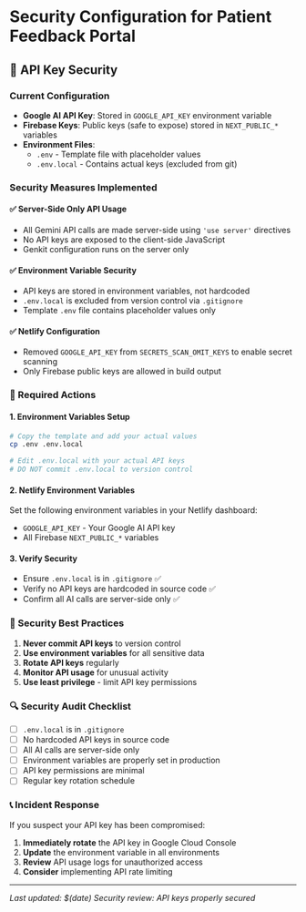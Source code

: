 # Security Configuration for Patient Feedback Portal

## 🔐 API Key Security

### Current Configuration
- **Google AI API Key**: Stored in `GOOGLE_API_KEY` environment variable
- **Firebase Keys**: Public keys (safe to expose) stored in `NEXT_PUBLIC_*` variables
- **Environment Files**: 
  - `.env` - Template file with placeholder values
  - `.env.local` - Contains actual keys (excluded from git)

### Security Measures Implemented

#### ✅ Server-Side Only API Usage
- All Gemini API calls are made server-side using `'use server'` directives
- No API keys are exposed to the client-side JavaScript
- Genkit configuration runs on the server only

#### ✅ Environment Variable Security
- API keys are stored in environment variables, not hardcoded
- `.env.local` is excluded from version control via `.gitignore`
- Template `.env` file contains placeholder values only

#### ✅ Netlify Configuration
- Removed `GOOGLE_API_KEY` from `SECRETS_SCAN_OMIT_KEYS` to enable secret scanning
- Only Firebase public keys are allowed in build output

### 🔧 Required Actions

#### 1. Environment Variables Setup
```bash
# Copy the template and add your actual values
cp .env .env.local

# Edit .env.local with your actual API keys
# DO NOT commit .env.local to version control
```

#### 2. Netlify Environment Variables
Set the following environment variables in your Netlify dashboard:
- `GOOGLE_API_KEY` - Your Google AI API key
- All Firebase `NEXT_PUBLIC_*` variables

#### 3. Verify Security
- Ensure `.env.local` is in `.gitignore` ✅
- Verify no API keys are hardcoded in source code ✅
- Confirm all AI calls are server-side only ✅

### 🚨 Security Best Practices

1. **Never commit API keys** to version control
2. **Use environment variables** for all sensitive data
3. **Rotate API keys** regularly
4. **Monitor API usage** for unusual activity
5. **Use least privilege** - limit API key permissions

### 🔍 Security Audit Checklist

- [ ] `.env.local` is in `.gitignore`
- [ ] No hardcoded API keys in source code
- [ ] All AI calls are server-side only
- [ ] Environment variables are properly set in production
- [ ] API key permissions are minimal
- [ ] Regular key rotation schedule

### 📞 Incident Response

If you suspect your API key has been compromised:
1. **Immediately rotate** the API key in Google Cloud Console
2. **Update** the environment variable in all environments
3. **Review** API usage logs for unauthorized access
4. **Consider** implementing API rate limiting

---
*Last updated: $(date)*
*Security review: API keys properly secured*
